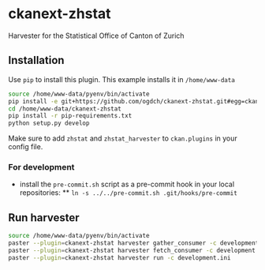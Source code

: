 ckanext-zhstat
===========

Harvester for the Statistical Office of Canton of Zurich

## Installation

Use `pip` to install this plugin. This example installs it in `/home/www-data`

```bash
source /home/www-data/pyenv/bin/activate
pip install -e git+https://github.com/ogdch/ckanext-zhstat.git#egg=ckanext-zhstat --src /home/www-data
cd /home/www-data/ckanext-zhstat
pip install -r pip-requirements.txt
python setup.py develop
```

Make sure to add `zhstat` and `zhstat_harvester` to `ckan.plugins` in your config file.

### For development
* install the `pre-commit.sh` script as a pre-commit hook in your local repositories:
** `ln -s ../../pre-commit.sh .git/hooks/pre-commit`

## Run harvester

```bash
source /home/www-data/pyenv/bin/activate
paster --plugin=ckanext-zhstat harvester gather_consumer -c development.ini &
paster --plugin=ckanext-zhstat harvester fetch_consumer -c development.ini &
paster --plugin=ckanext-zhstat harvester run -c development.ini
```
